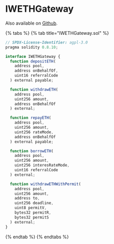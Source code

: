 # IWETHGateway

Also available on [Github](https://github.com/aave/protocol-v2/blob/1.0/contracts/misc/interfaces/IWETHGateway.sol).

{% tabs %}
{% tab title="IWETHGateway.sol" %}
```javascript
// SPDX-License-Identifier: agpl-3.0
pragma solidity 0.8.10;

interface IWETHGateway {
  function depositETH(
    address pool,
    address onBehalfOf,
    uint16 referralCode
  ) external payable;

  function withdrawETH(
    address pool,
    uint256 amount,
    address onBehalfOf
  ) external;

  function repayETH(
    address pool,
    uint256 amount,
    uint256 rateMode,
    address onBehalfOf
  ) external payable;

  function borrowETH(
    address pool,
    uint256 amount,
    uint256 interesRateMode,
    uint16 referralCode
  ) external;

  function withdrawETHWithPermit(
    address pool,
    uint256 amount,
    address to,
    uint256 deadline,
    uint8 permitV,
    bytes32 permitR,
    bytes32 permitS
  ) external;
}

```
{% endtab %}
{% endtabs %}
